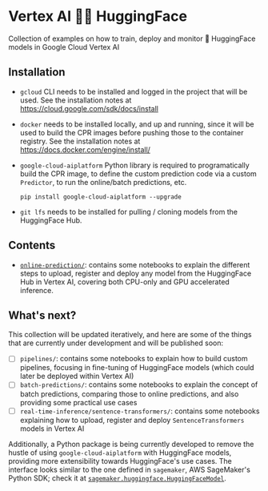 # Vertex AI 🤝🏻 HuggingFace

Collection of examples on how to train, deploy and monitor 🤗 HuggingFace models in Google Cloud Vertex AI

## Installation

* `gcloud` CLI needs to be installed and logged in the project that will be used. See the installation notes at https://cloud.google.com/sdk/docs/install

* `docker` needs to be installed locally, and up and running, since it will be used to build the CPR images before pushing those to the container registry. See the installation notes at https://docs.docker.com/engine/install/

* `google-cloud-aiplatform` Python library is required to programatically build the CPR image, to define the custom prediction code via a custom `Predictor`, to run the online/batch predictions, etc.

    `pip install google-cloud-aiplatform --upgrade`

* `git lfs` needs to be installed for pulling / cloning models from the HuggingFace Hub.

## Contents

* [`online-prediction/`](./online-prediction): contains some notebooks to explain the different steps to upload, register and deploy any model from the HuggingFace Hub in Vertex AI, covering both CPU-only and GPU accelerated inference.

## What's next?

This collection will be updated iteratively, and here are some of the things that are currently under development and will be published soon:

* [ ] `pipelines/`: contains some notebooks to explain how to build custom pipelines, focusing in fine-tuning of HuggingFace models (which could later be deployed within Vertex AI)
* [ ] `batch-predictions/`: contains some notebooks to explain the concept of batch predictions, comparing those to online predictions, and also providing some practical use cases
* [ ] `real-time-inference/sentence-transformers/`: contains some notebooks explaining how to upload, register and deploy `SentenceTransformers` models in Vertex AI

Additionally, a Python package is being currently developed to remove the hustle of using `google-cloud-aiplatform` with HuggingFace models, providing more extensibility towards HuggingFace's use cases. The interface looks similar to the one defined in `sagemaker`, AWS SageMaker's Python SDK; check it at [`sagemaker.huggingface.HuggingFaceModel`](https://github.com/aws/sagemaker-python-sdk/blob/master/src/sagemaker/huggingface/model.py).
